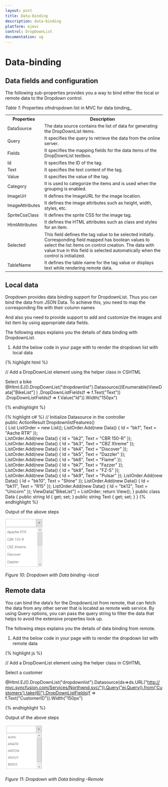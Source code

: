 ```yaml
---
layout: post
title: Data-binding
description: data-binding 
platform: ejmvc
control: DropDownList
documentation: ug
---
```


# Data-binding 

## Data fields and configuration 

The following sub-properties provides you a way to bind either the local or remote data to the Dropdown control.

_Table_ _1_: Properties ofndropdown list in MVC for data binding_

<table>
<tr>
<th>
Properties</th><th>
Description</th></tr>
<tr>
<td>
DataSource</td><td>
The data source contains the list of data for generating the DropDownList items.</td></tr>
<tr>
<td>
Query</td><td>
It specifies the query to retrieve the data from the online server.</td></tr>
<tr>
<td>
Fields</td><td>
It specifies the mapping fields for the data items of the DropDownList textbox.</td></tr>
<tr>
<td>
Id</td><td>
It specifies the ID of the tag.</td></tr>
<tr>
<td>
Text</td><td>
It specifies the text content of the tag.</td></tr>
<tr>
<td>
Value</td><td>
It specifies the value of the tag.</td></tr>
<tr>
<td>
Category</td><td>
It is used to categorize the items and is used when the grouping is enabled.</td></tr>
<tr>
<td>
ImageUrl</td><td>
It defines the ImageURL for the image location.</td></tr>
<tr>
<td>
ImageAttributes</td><td>
It defines the image attributes such as height, width, styles, etc.</td></tr>
<tr>
<td>
SpriteCssClass</td><td>
It defines the sprite CSS for the image tag.</td></tr>
<tr>
<td>
HtmlAttributes</td><td>
It defines the HTML attributes such as class and styles for an item.</td></tr>
<tr>
<td>
Selected</td><td>
This field defines the tag value to be selected initially. Corresponding field mapped has boolean values to select the list items on control creation. The data with value true in this field is selected automatically when the control is initialized.</td></tr>
<tr>
<td>
TableName</td><td>
It defines the table name for the tag value or displays text while rendering remote data.</td></tr>
</table>




## Local data

Dropdown provides data binding support for DropdownList. Thus you can bind the data from JSON Data. To achieve this, you need to map the corresponding file with their column names

And also you need to provide support to add and customize the images and list item by using appropriate data fields. 

The following steps explains you the details of data binding with DropdownList. 

1. Add the below code in your page with to render the dropdown list with local data

{% highlight html %}

// Add a DropDownList element using the helper class in CSHTML<div class="control">
<div class="ctrllabel">Select a bike</div>  
      @Html.EJ().DropDownList("dropdownlist").Datasource((IEnumerable<Data>)ViewData["BikeList"] )
	  .DropDownListFields(f => f.Text("Text"))
	  .DropDownListFields(f => f.Value("Id")).Width("150px") 
</div>

{% endhighlight %}

{% highlight c# %}
// Initialize Datasource in the controller  
      public ActionResult DropdownlistFeatures()  
      {
		List<Data> ListOrder = new List<Data>();
		ListOrder.Add(new Data() { Id = "bk1", Text = "Aache RTR" });  
		ListOrder.Add(new Data() { Id = "bk2", Text = "CBR 150-R" });  
		ListOrder.Add(new Data() { Id = "bk3", Text = "CBZ Xtreme" }); 
		ListOrder.Add(new Data() { Id = "bk4", Text = "Discover" });  
		ListOrder.Add(new Data() { Id = "bk5", Text = "Dazzler" });  
		ListOrder.Add(new Data() { Id = "bk6", Text = "Flame" });    
        ListOrder.Add(new Data() { Id = "bk7", Text = "Fazzer" });  
		ListOrder.Add(new Data() { Id = "bk8", Text = "FZ-S" });    
        ListOrder.Add(new Data() { Id = "bk9", Text = "Pulsar" });
		ListOrder.Add(new Data() { Id = "bk10", Text = "Shine" });
		ListOrder.Add(new Data() { Id = "bk11", Text = "R15" }); 
		ListOrder.Add(new Data() { Id = "bk12", Text = "Unicorn" });
		ViewData["BikeList"] = ListOrder;
		return View();
	  }
	  public class Data
	  {
			public string Id { get; set; }
            public string Text { get; set; } 
      }
{% endhighlight %}




Output of the above steps



![](Data-binding_images/Data-binding_img1.png)

_Figure_ _10_: _Dropdown with Data binding -local_ 

## Remote data 

You can bind the data’s for the DropdownList from remote, that can fetch the data from any other server that is located as remote web service. By using Query options, you can pass the query string to filter the data that helps to avoid the extensive properties look up. 

The following steps explains you the details of data binding from remote. 

1. Add the below code in your page with to render the dropdown list with remote data



{% highlight js %}

// Add a DropDownList element using the helper class in CSHTML



<div class="ctrllabel">Select a customer</div>

   @Html.EJ().DropDownList("dropdownlist").Datasource(ds=>ds.URL("http://mvc.syncfusion.com/Services/Northwnd.svc/")).Query("ej.Query().from('Customers').take(6)").DropDownListFields(f => f.Text("CustomerID")).Width("150px")                      


{% endhighlight %}


Output of the above steps



![](Data-binding_images/Data-binding_img2.png)


_Figure 11: Dropdown with Data binding -Remote_ 



